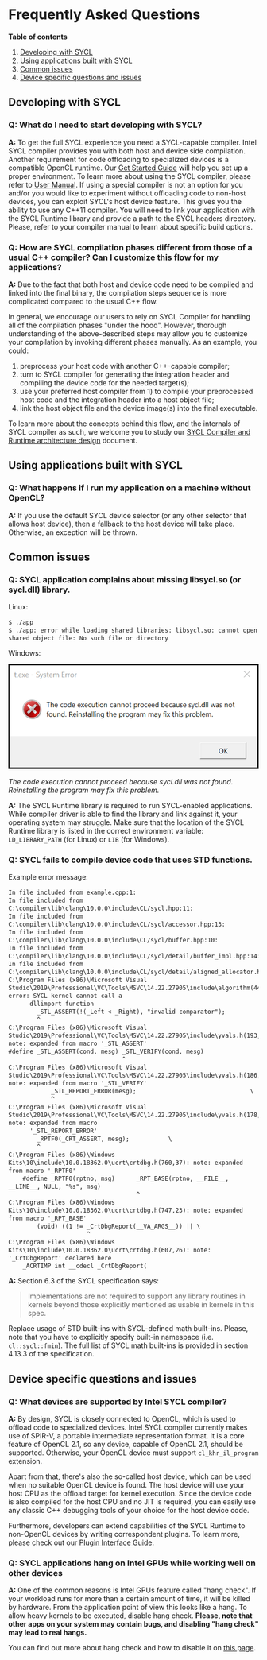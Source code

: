 # Frequently Asked Questions

**Table of contents**

1. [Developing with SYCL](#developing-with-sycl)
1. [Using applications built with SYCL](#using-applications-built-with-sycl)
1. [Common issues](#common-issues)
1. [Device specific questions and issues](#device-specific-questions-and-issues)


## Developing with SYCL

### Q: What do I need to start developing with SYCL?
**A:** To get the full SYCL experience you need a SYCL-capable compiler. Intel
SYCL compiler provides you with both host and device side compilation. Another
requirement for code offloading to specialized devices is a compatible OpenCL
runtime. Our [Get Started Guide](GetStartedWithSYCLCompiler.md) will help you
set up a proper environment. To learn more about using the SYCL compiler, please
refer to [User Manual](SYCLCompilerUserManual.md). If using a special compiler
is not an option for you and/or you would like to experiment without offloading
code to non-host devices, you can exploit SYCL's host device feature. This gives
you the ability to use any C++11 compiler. You will need to link your
application with the SYCL Runtime library and provide a path to the SYCL headers
directory. Please, refer to your compiler manual to learn about specific build
options.

### Q: How are SYCL compilation phases different from those of a usual C++ compiler? Can I customize this flow for my applications?
**A:** Due to the fact that both host and device code need to be compiled and
linked into the final binary, the compilation steps sequence is more complicated
compared to the usual C++ flow.

In general, we encourage our users to rely on SYCL Compiler for handling all of
the compilation phases "under the hood". However, thorough understanding of the
above-described steps may allow you to customize your compilation by invoking
different phases manually. As an example, you could:
1. preprocess your host code with another C++-capable compiler;
2. turn to SYCL compiler for generating the integration header and compiling the
device code for the needed target(s);
3. use your preferred host compiler from 1) to compile your preprocessed host
code and the integration header into a host object file;
4. link the host object file and the device image(s) into the final executable.

To learn more about the concepts behind this flow, and the internals of SYCL
compiler as such, we welcome you to study our
[SYCL Compiler and Runtime architecture design](SYCLCompilerAndRuntimeDesign.md)
document.


## Using applications built with SYCL

### Q: What happens if I run my application on a machine without OpenCL?
**A:** If you use the default SYCL device selector (or any other selector that
allows host device), then a fallback to the host device will take place.
Otherwise, an exception will be thrown.


## Common issues

### Q: SYCL application complains about missing libsycl.so (or sycl.dll) library.
Linux:
```
$ ./app
$ ./app: error while loading shared libraries: libsycl.so: cannot open shared object file: No such file or directory
```
Windows:

![Error screen](images/missing_sycl_dll.png)

*The code execution cannot proceed because sycl.dll was not found. Reinstalling the program may fix this problem.*

**A:** The SYCL Runtime library is required to run SYCL-enabled applications.
While compiler driver is able to find the library and link against it, your
operating system may struggle. Make sure that the location of the SYCL Runtime
library is listed in the correct environment variable: `LD_LIBRARY_PATH`
(for Linux) or `LIB` (for Windows).

### Q: SYCL fails to compile device code that uses STD functions.
Example error message:
```
In file included from example.cpp:1:
In file included from C:\compiler\lib\clang\10.0.0\include\CL/sycl.hpp:11:
In file included from C:\compiler\lib\clang\10.0.0\include\CL/sycl/accessor.hpp:13:
In file included from C:\compiler\lib\clang\10.0.0\include\CL/sycl/buffer.hpp:10:
In file included from C:\compiler\lib\clang\10.0.0\include\CL/sycl/detail/buffer_impl.hpp:14:
In file included from C:\compiler\lib\clang\10.0.0\include\CL/sycl/detail/aligned_allocator.hpp:16:
C:\Program Files (x86)\Microsoft Visual Studio\2019\Professional\VC\Tools\MSVC\14.22.27905\include\algorithm(4493,9): error: SYCL kernel cannot call a
      dllimport function
        _STL_ASSERT(!(_Left < _Right), "invalid comparator");
        ^
C:\Program Files (x86)\Microsoft Visual Studio\2019\Professional\VC\Tools\MSVC\14.22.27905\include\yvals.h(193,33): note: expanded from macro '_STL_ASSERT'
#define _STL_ASSERT(cond, mesg) _STL_VERIFY(cond, mesg)
                                ^
C:\Program Files (x86)\Microsoft Visual Studio\2019\Professional\VC\Tools\MSVC\14.22.27905\include\yvals.h(186,13): note: expanded from macro '_STL_VERIFY'
            _STL_REPORT_ERROR(mesg);                                \
            ^
C:\Program Files (x86)\Microsoft Visual Studio\2019\Professional\VC\Tools\MSVC\14.22.27905\include\yvals.h(178,9): note: expanded from macro
      '_STL_REPORT_ERROR'
        _RPTF0(_CRT_ASSERT, mesg);           \
        ^
C:\Program Files (x86)\Windows Kits\10\include\10.0.18362.0\ucrt\crtdbg.h(760,37): note: expanded from macro '_RPTF0'
    #define _RPTF0(rptno, msg)      _RPT_BASE(rptno, __FILE__, __LINE__, NULL, "%s", msg)
                                    ^
C:\Program Files (x86)\Windows Kits\10\include\10.0.18362.0\ucrt\crtdbg.h(747,23): note: expanded from macro '_RPT_BASE'
        (void) ((1 != _CrtDbgReport(__VA_ARGS__)) || \
                      ^
C:\Program Files (x86)\Windows Kits\10\include\10.0.18362.0\ucrt\crtdbg.h(607,26): note: '_CrtDbgReport' declared here
    _ACRTIMP int __cdecl _CrtDbgReport(
```

**A:** Section 6.3 of the SYCL specification says:
>  Implementations are not required to support any library routines in kernels
>  beyond those explicitly mentioned as usable in kernels in this spec.

Replace usage of STD built-ins with SYCL-defined math built-ins. Please, note
that you have to explicitly specify built-in namespace (i.e. `cl::sycl::fmin`).
The full list of SYCL math built-ins is provided in section 4.13.3 of the
specification.


## Device specific questions and issues

### Q: What devices are supported by Intel SYCL compiler?
**A:** By design, SYCL is closely connected to OpenCL, which is used to offload
code to specialized devices. Intel SYCL compiler currently makes use of SPIR-V,
a portable intermediate representation format. It is a core feature of
OpenCL 2.1, so any device, capable of OpenCL 2.1, should be supported.
Otherwise, your OpenCL device must support `cl_khr_il_program` extension.

Apart from that, there's also the so-called host device, which can be used when
no suitable OpenCL device is found. The host device will use your host CPU as
the offload target for kernel execution. Since the device code is also compiled
for the host CPU and no JIT is required, you can easily use any classic C++
debugging tools of your choice for the host device code.

Furthermore, developers can extend capabilities of the SYCL Runtime to
non-OpenCL devices by writing correspondent plugins. To learn more, please check
out our [Plugin Interface Guide](SYCLPluginInterface.md).

### Q: SYCL applications hang on Intel GPUs while working well on other devices
**A:** One of the common reasons is Intel GPUs feature called "hang check".
If your workload runs for more than a certain amount of time, it will be killed
by hardware. From the application point of view this looks like a hang. To allow
heavy kernels to be executed, disable hang check. **Please, note that other apps
on your system may contain bugs, and disabling "hang check" may lead to real
hangs.**

You can find out more about hang check and how to disable it on
[this page](https://software.intel.com/en-us/articles/installation-guide-for-intel-oneapi-toolkits).
